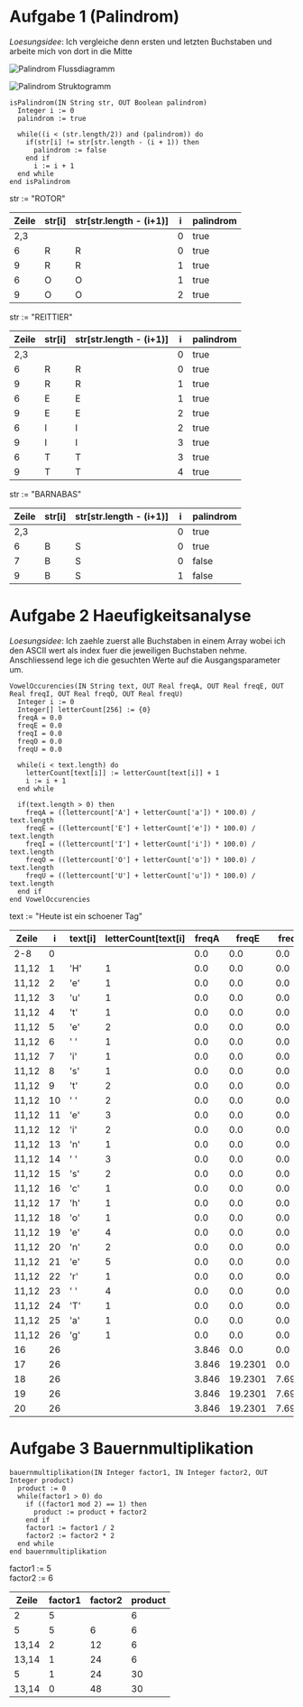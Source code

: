 # Aufgabe 1 (Palindrom)

*Loesungsidee*: Ich vergleiche denn ersten und letzten Buchstaben und arbeite
mich von dort in die Mitte

![Palindrom Flussdiagramm](./palindromFD.svg)
<div style="page-break-after: always;"></div>

![Palindrom Struktogramm](./palindromSG.svg)
<div style="page-break-after: always;"></div>

```
isPalindrom(IN String str, OUT Boolean palindrom)
  Integer i := 0
  palindrom := true

  while((i < (str.length/2)) and (palindrom)) do   
    if(str[i] != str[str.length - (i + 1)) then
      palindrom := false
    end if
      i := i + 1
  end while
end isPalindrom
```

str := "ROTOR"

|Zeile|str[i]|str[str.length - (i+1)]|i|palindrom|
|---|---|---|---|---|
|2,3|||0|true|
|6|R|R|0|true|
|9|R|R|1|true|
|6|O|O|1|true|
|9|O|O|2|true|

str := "REITTIER"

|Zeile|str[i]|str[str.length - (i+1)]|i|palindrom|
|---|---|---|---|---|
|2,3|||0|true|
|6|R|R|0|true|
|9|R|R|1|true|
|6|E|E|1|true|
|9|E|E|2|true|
|6|I|I|2|true|
|9|I|I|3|true|
|6|T|T|3|true|
|9|T|T|4|true|

str := "BARNABAS"

|Zeile|str[i]|str[str.length - (i+1)]|i|palindrom|
|---|---|---|---|---|
|2,3|||0|true|
|6|B|S|0|true|
|7|B|S|0|false|
|9|B|S|1|false|

# Aufgabe 2 Haeufigkeitsanalyse

*Loesungsidee*: Ich zaehle zuerst alle Buchstaben in einem Array wobei ich den
ASCII wert als index fuer die jeweiligen Buchstaben nehme. Anschliessend lege
ich die gesuchten Werte auf die Ausgangsparameter um.

```
VowelOccurencies(IN String text, OUT Real freqA, OUT Real freqE, OUT Real freqI, OUT Real freqO, OUT Real freqU) 
  Integer i := 0
  Integer[] letterCount[256] := {0}
  freqA = 0.0 
  freqE = 0.0 
  freqI = 0.0 
  freqO = 0.0 
  freqU = 0.0 
    
  while(i < text.length) do
    letterCount[text[i]] := letterCount[text[i]] + 1
    i := i + 1
  end while

  if(text.length > 0) then
    freqA = ((lettercount['A'] + letterCount['a']) * 100.0) / text.length
    freqE = ((lettercount['E'] + letterCount['e']) * 100.0) / text.length
    freqI = ((lettercount['I'] + letterCount['i']) * 100.0) / text.length
    freqO = ((lettercount['O'] + letterCount['o']) * 100.0) / text.length
    freqU = ((lettercount['U'] + letterCount['u']) * 100.0) / text.length
  end if
end VowelOccurencies
```

text := "Heute ist ein schoener Tag"

|Zeile|i|text[i]|letterCount[text[i]|freqA|freqE|freqI|freqO|freqU|
|---|---|---|---|---|---|---|---|---|
|2-8|0|||0.0|0.0|0.0|0.0|0.0|
|11,12|1|'H'|1|0.0|0.0|0.0|0.0|0.0|
|11,12|2|'e'|1|0.0|0.0|0.0|0.0|0.0|
|11,12|3|'u'|1|0.0|0.0|0.0|0.0|0.0|
|11,12|4|'t'|1|0.0|0.0|0.0|0.0|0.0|
|11,12|5|'e'|2|0.0|0.0|0.0|0.0|0.0|
|11,12|6|' '|1|0.0|0.0|0.0|0.0|0.0|
|11,12|7|'i'|1|0.0|0.0|0.0|0.0|0.0|
|11,12|8|'s'|1|0.0|0.0|0.0|0.0|0.0|
|11,12|9|'t'|2|0.0|0.0|0.0|0.0|0.0|
|11,12|10|' '|2|0.0|0.0|0.0|0.0|0.0|
|11,12|11|'e'|3|0.0|0.0|0.0|0.0|0.0|
|11,12|12|'i'|2|0.0|0.0|0.0|0.0|0.0|
|11,12|13|'n'|1|0.0|0.0|0.0|0.0|0.0|
|11,12|14|' '|3|0.0|0.0|0.0|0.0|0.0|
|11,12|15|'s'|2|0.0|0.0|0.0|0.0|0.0|
|11,12|16|'c'|1|0.0|0.0|0.0|0.0|0.0|
|11,12|17|'h'|1|0.0|0.0|0.0|0.0|0.0|
|11,12|18|'o'|1|0.0|0.0|0.0|0.0|0.0|
|11,12|19|'e'|4|0.0|0.0|0.0|0.0|0.0|
|11,12|20|'n'|2|0.0|0.0|0.0|0.0|0.0|
|11,12|21|'e'|5|0.0|0.0|0.0|0.0|0.0|
|11,12|22|'r'|1|0.0|0.0|0.0|0.0|0.0|
|11,12|23|' '|4|0.0|0.0|0.0|0.0|0.0|
|11,12|24|'T'|1|0.0|0.0|0.0|0.0|0.0|
|11,12|25|'a'|1|0.0|0.0|0.0|0.0|0.0|
|11,12|26|'g'|1|0.0|0.0|0.0|0.0|0.0|
|16|26|||3.846|0.0|0.0|0.0|0.0|
|17|26|||3.846|19.2301|0.0|0.0|0.0|
|18|26|||3.846|19.2301|7.692|0.0|0.0|
|19|26|||3.846|19.2301|7.692|3.846|0.0|
|20|26|||3.846|19.2301|7.692|3.846|3.846|

# Aufgabe 3 Bauernmultiplikation

```
bauernmultiplikation(IN Integer factor1, IN Integer factor2, OUT Integer product)
  product := 0
  while(factor1 > 0) do
    if ((factor1 mod 2) == 1) then
      product := product + factor2
    end if
    factor1 := factor1 / 2
    factor2 := factor2 * 2
  end while
end bauernmultiplikation
```

factor1 := 5  
factor2 := 6

|Zeile|factor1|factor2|product|
|---|---|---|---|
|2|5||6|0|
|5|5|6|6|
|13,14|2|12|6|
|13,14|1|24|6|
|5|1|24|30|
|13,14|0|48|30|
